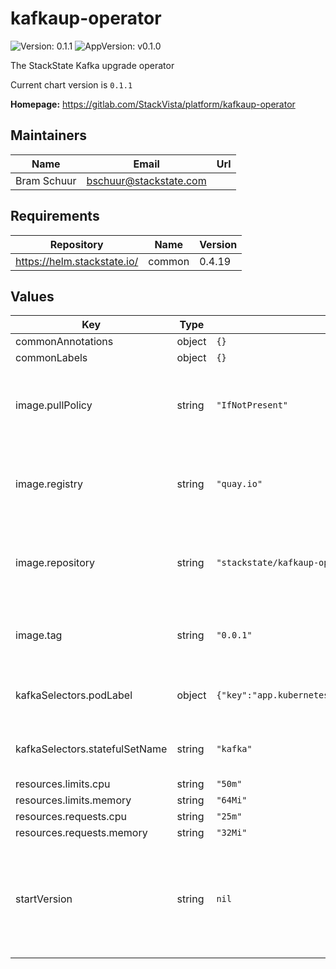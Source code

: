 # kafkaup-operator

![Version: 0.1.1](https://img.shields.io/badge/Version-0.1.1-informational?style=flat-square) ![AppVersion: v0.1.0](https://img.shields.io/badge/AppVersion-v0.1.0-informational?style=flat-square)

The StackState Kafka upgrade operator

Current chart version is `0.1.1`

**Homepage:** <https://gitlab.com/StackVista/platform/kafkaup-operator>

## Maintainers

| Name | Email | Url |
| ---- | ------ | --- |
| Bram Schuur | bschuur@stackstate.com |  |

## Requirements

| Repository | Name | Version |
|------------|------|---------|
| https://helm.stackstate.io/ | common | 0.4.19 |

## Values

| Key | Type | Default | Description |
|-----|------|---------|-------------|
| commonAnnotations | object | `{}` |  |
| commonLabels | object | `{}` |  |
| image.pullPolicy | string | `"IfNotPresent"` | Pull policy for the image for the KafkaUp operator |
| image.registry | string | `"quay.io"` | Registry containing the image for the KafkaUp operator |
| image.repository | string | `"stackstate/kafkaup-operator"` | Repository containing the image for the KafkaUp operator |
| image.tag | string | `"0.0.1"` | Tag of the image for the KafkaUp operator |
| kafkaSelectors.podLabel | object | `{"key":"app.kubernetes.io/component","value":"kafka"}` | pod label of kafka pods to operate on |
| kafkaSelectors.statefulSetName | string | `"kafka"` | name of the statefulSet to operate on |
| resources.limits.cpu | string | `"50m"` |  |
| resources.limits.memory | string | `"64Mi"` |  |
| resources.requests.cpu | string | `"25m"` |  |
| resources.requests.memory | string | `"32Mi"` |  |
| startVersion | string | `nil` | Version to use if no version is set. Allow going from a non-operated to operated situation |
